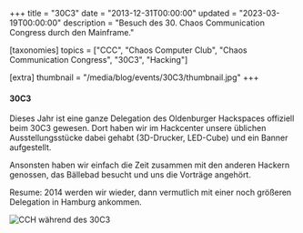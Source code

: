 +++
title = "30C3"
date = "2013-12-31T00:00:00"
updated = "2023-03-19T00:00:00"
description = "Besuch des 30. Chaos Communication Congress durch den Mainframe."

[taxonomies]
topics = ["CCC", "Chaos Computer Club", "Chaos Communication Congress", "30C3", "Hacking"]

[extra]
thumbnail = "/media/blog/events/30C3/thumbnail.jpg"
+++

#### 30C3
Dieses Jahr ist eine ganze Delegation des Oldenburger Hackspaces offiziell beim 30C3 gewesen. Dort haben wir im Hackcenter unsere üblichen Ausstellungsstücke dabei gehabt (3D-Drucker, LED-Cube) und ein Banner aufgestellt.

Ansonsten haben wir einfach die Zeit zusammen mit den anderen Hackern genossen, das Bällebad besucht und uns die Vorträge angehört.

Resume: 2014 werden wir wieder, dann vermutlich mit einer noch größeren Delegation in Hamburg ankommen.

![CCH während des 30C3](/media/blog/events/30C3/building.jpg)
